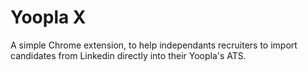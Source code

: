 # Yoopla X

A simple Chrome extension, to help independants recruiters to import candidates from Linkedin directly into their Yoopla's ATS.
